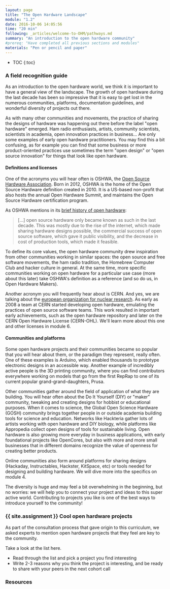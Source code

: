 ```yaml
---
layout: page
title: "The Open Hardware Landscape"
module: "1.2"
date: 2016-10-06 14:05:56
time: "20 min"
following: _articles/welcome-to-OHM/pathways.md
summary: "An introduction to the open hardware community"
#prereq: "Have completed all previous sections and modules"
materials: "Pen or pencil and paper"
---
```

* TOC
{:toc}

### A field recognition guide

As an introduction to the open hardware world, we think it is important to have a general view of the landscape. The growth of open hardware during the last decade has been so impressive that it is easy to get lost in the numerous communities, platforms, documentation guidelines, and wonderful diversity of projects out there.

As with many other communities and movements, the practice of sharing the designs of hardware was happening out there before the label "open hardware" emerged. Ham radio enthusiasts, artists, community scientists, scientists in academia, open innovation practices in business... Are only some examples of early open hardware practitioners. You may find this a bit confusing, as for example you can find that some business or more product-oriented practices use sometimes the term "open design" or "open source innovation" for things that look like open hardware.

#### Definitions and licenses
One of the acronyms you will hear often is OSHWA, the [Open Source Hardware Association](https://oshwa.org). Born in 2012, OSHWA is the home of the Open Source Hardware definition created in 2010. It is a US-based non-profit that also hosts the annual Open Hardware Summit, and maintains the Open Source Hardware certification program. 

As OSHWA mentions in its [brief history of open hardware](https://www.oshwa.org/research/brief-history-of-open-source-hardware-organizations-and-definitions/):
 
>[...] open source hardware only became known as such in the last decade. This was mostly due to the rise of the internet, which made sharing hardware designs possible, the commercial success of open source software, which gave it public visibility, and the decrease in cost of production tools, which made it feasible. 

To define its core values, the open hardware community drew inspiration from other communities working in similar spaces: the open source and free software movements, the ham radio tradition, the Homebrew Computer Club and hacker culture in general. At the same time, more specific communities working on open hardware for a particular use case (more about this later) take OSHWA's definition as a reference (and so do us, in Open Hardware Makers).

Another acronym you will frequently hear about is CERN. And yes, we are talking about the [european organization for nuclear research](https://home.cern/). As early as 2008 a team at CERN started developing open hardware, emulating the practices of open source software teams. This work resulted in important early achievements, such as the open hardware repository and later on the CERN Open Hardware License (CERN-OHL). We'll learn more about this one and other licenses in module 6.

#### Communities and platforms
Some open hardware projects and their communities became so popular that you will hear about them, or the paradigm they represent, really often. One of these examples is Arduino, which enabled thousands to prototype electronic designs in an accessible way. Another example of incredibly active people is the 3D printing community, where you can find contributors everywhere working on models that go from the first RepRap to one of its current popular grand-grand-daughters, Prusa. 

Other communities gather around the field of application of what they are building. You will hear often about the Do It Yourself (DIY) or "maker" community, tweaking and creating designs for hobbist or educational purposes. When it comes to science, the Global Open Science Hardware (GOSH) community brings together people in or outside academia building tools for science and education. Networks like Hackteria gather lots of artists working with open hardware and DIY biology, while platforms like Appropedia collect open designs of tools for sustainable living. Open hardware is also growing more everyday in business applications, with early foundational projects like OpenCores, but also with more and more small businesses that in different domains recognize the value of openness for creating better products.

Online communities also form around platforms for sharing designs (Hackaday, Instructables, Hackster, KitSpace, etc) or tools needed for designing and building hardware. We will dive more into the specifics on module 4.

The diversity is huge and may feel a bit overwhelming in the beginning, but no worries: we will help you to connect your project and ideas to this super active world. Contributing to projects you like is one of the best ways to introduce yourself to the community! 

### {{ site.assignment }} Cool open hardware projects

As part of the consultation process that gave origin to this curriculum, we asked experts to mention open hardware projects that they feel are key to the community.

Take a look at the list here.

- Read through the list and pick a project you find interesting
- Write 2-3 reasons why you think the project is interesting, and be ready to share with your peers in the next cohort call

### Resources
 
